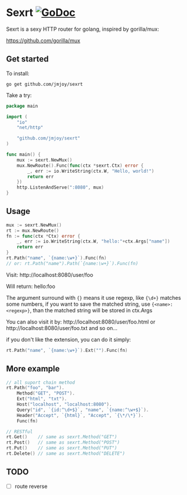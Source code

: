 Sexrt [![GoDoc](https://godoc.org/github.com/jmjoy/sexrt?status.png)](https://godoc.org/github.com/jmjoy/sexrt)
====

Sexrt is a sexy HTTP router for golang, inspired by gorilla/mux:

https://github.com/gorilla/mux

## Get started

To install:

    go get github.com/jmjoy/sexrt

Take a try:

```go
package main

import (
	"io"
	"net/http"

	"github.com/jmjoy/sexrt"
)

func main() {
	mux := sexrt.NewMux()
	mux.NewRoute().Func(func(ctx *sexrt.Ctx) error {
		_, err := io.WriteString(ctx.W, "Hello, world!")
		return err
	})
	http.ListenAndServe(":8080", mux)
}
```

## Usage

```go
mux := sexrt.NewMux()
rt := mux.NewRoute()
fn := func(ctx *Ctx) error {
    _, err := io.WriteString(ctx.W, "hello:"+ctx.Args["name"])
    return err
}
rt.Path("name", `{name:\w+}`).Func(fn)
// or: rt.Path("name").Path(`{name:\w+}`).Func(fn)
```

Visit: http://localhost:8080/user/foo

Will return: hello:foo

The argument surround with `{}` means it use regexp, like `{\d+}` matches some numbers,
if you want to save the matched string, use `{<name>:<regexp>}`, than the matched string will be stored in ctx.Args

You can also visit it by: http://localhost:8080/user/foo.html or http://localhost:8080/user/foo.txt and so on...

if you don't like the extension, you can do it simply:

```go
rt.Path("name", `{name:\w+}`).Ext("").Func(fn)
```

## More example

```go
// all suport chain method
rt.Path("foo", "bar").
    Method("GET", "POST").
    Ext("html", "txt").
    Host("localhost", "localhost:8080").
    Query("id", `{id:^\d+$}`, "name", `{name:^\w+$}`).
    Header("Accept", `{html}`, "Accept", `{\*/\*}`).
    Func(fn)

// RESTful
rt.Get()    // same as sexrt.Method("GET")
rt.Post()   // same as sexrt.Method("POST")
rt.Put()    // same as sexrt.Method("PUT")
rt.Delete() // same as sexrt.Method("DELETE")
```

## TODO

- [ ] route reverse
